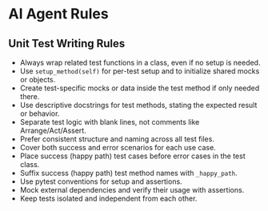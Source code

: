 # AI Agent Rules

## Unit Test Writing Rules

- Always wrap related test functions in a class, even if no setup is needed.
- Use `setup_method(self)` for per-test setup and to initialize shared mocks or objects.
- Create test-specific mocks or data inside the test method if only needed there.
- Use descriptive docstrings for test methods, stating the expected result or behavior.
- Separate test logic with blank lines, not comments like Arrange/Act/Assert.
- Prefer consistent structure and naming across all test files.
- Cover both success and error scenarios for each use case.
- Place success (happy path) test cases before error cases in the test class.
- Suffix success (happy path) test method names with `_happy_path`.
- Use pytest conventions for setup and assertions.
- Mock external dependencies and verify their usage with assertions.
- Keep tests isolated and independent from each other.
